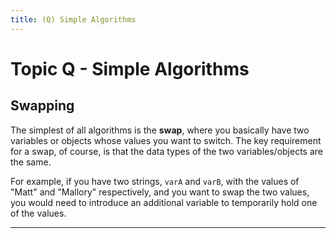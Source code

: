 ```yaml
---
title: (Q) Simple Algorithms
---
```

# Topic Q - Simple Algorithms

## Swapping

The simplest of all algorithms is the **swap**, where you basically have two variables or objects whose values you want to switch. The key requirement for a swap, of course, is that the data types of the two variables/objects are the same.

For example, if you have two strings, `varA` and `varB`, with the values of "Matt" and "Mallory" respectively, and you want to swap the two values, you would need to introduce an additional variable to temporarily hold one of the values.

---
